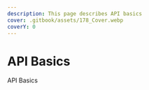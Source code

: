 ```yaml
---
description: This page describes API basics
cover: .gitbook/assets/178_Cover.webp
coverY: 0
---
```


# API Basics

API Basics
